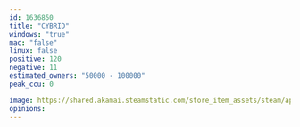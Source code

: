 ```yaml
---
id: 1636850
title: "CYBRID"
windows: "true"
mac: "false"
linux: false
positive: 120
negative: 11
estimated_owners: "50000 - 100000"
peak_ccu: 0

image: https://shared.akamai.steamstatic.com/store_item_assets/steam/apps/1636850/header.jpg?t=1727486689
opinions:
---
```

